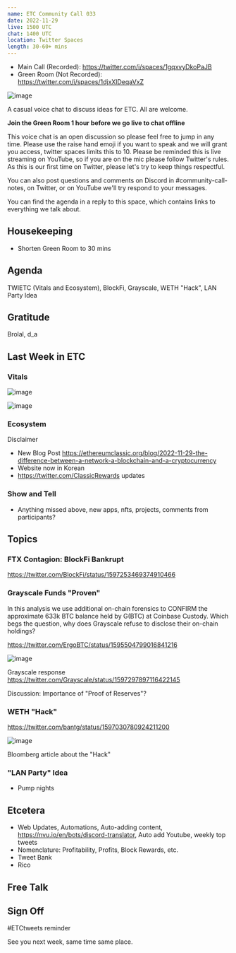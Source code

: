 ```yaml
---
name: ETC Community Call 033
date: 2022-11-29
live: 1500 UTC
chat: 1400 UTC
location: Twitter Spaces
length: 30-60+ mins
---
```


- Main Call (Recorded): https://twitter.com/i/spaces/1gqxvyDkoPaJB
- Green Room (Not Recorded): https://twitter.com/i/spaces/1djxXlDeqaVxZ

![image](https://user-images.githubusercontent.com/1696942/204507665-48945087-add4-4f40-9d73-32d155af73c5.png)

A casual voice chat to discuss ideas for ETC. All are welcome.

**Join the Green Room 1 hour before we go live to chat offline**

This voice chat is an open discussion so please feel free to jump in any time. Please use the raise hand emoji if you want to speak and we will grant you access, twitter spaces limits this to 10. Please be reminded this is live streaming on YouTube, so if you are on the mic please follow Twitter's rules. As this is our first time on Twitter, please let's try to keep things respectful.

You can also post questions and comments on Discord in #community-call-notes, on Twitter, or on YouTube we'll try respond to your messages.

You can find the agenda in a reply to this space, which contains links to everything we talk about.

## Housekeeping

- Shorten Green Room to 30 mins

## Agenda

TWIETC (Vitals and Ecosystem), BlockFi, Grayscale, WETH "Hack", LAN Party Idea

## Gratitude

Brolal, d_a

## Last Week in ETC

### Vitals

![image](https://user-images.githubusercontent.com/1696942/204541920-ce683796-fcd0-4d3f-b24b-ada61549651f.png)

![image](https://user-images.githubusercontent.com/1696942/204542615-ae7d1c78-16d0-4d80-872e-1da49d1ee0d6.png)

### Ecosystem

Disclaimer

- New Blog Post https://ethereumclassic.org/blog/2022-11-29-the-difference-between-a-network-a-blockchain-and-a-cryptocurrency
- Website now in Korean
- https://twitter.com/ClassicRewards updates

### Show and Tell

- Anything missed above, new apps, nfts, projects, comments from participants?

## Topics

### FTX Contagion: BlockFi Bankrupt

https://twitter.com/BlockFi/status/1597253469374910466

### Grayscale Funds "Proven"

In this analysis we use additional on-chain forensics to CONFIRM the approximate 633k BTC balance held by G(BTC) at Coinbase Custody.
Which begs the question, why does Grayscale refuse to disclose their on-chain holdings?

https://twitter.com/ErgoBTC/status/1595504799016841216

![image](https://user-images.githubusercontent.com/1696942/204543189-f09f0654-e864-4b65-9d5e-f2cca910ad9f.png)

Grayscale response https://twitter.com/Grayscale/status/1597297897116422145

Discussion: Importance of "Proof of Reserves"? 

### WETH "Hack"

https://twitter.com/bantg/status/1597030780924211200

![image](https://user-images.githubusercontent.com/1696942/204543211-0c7b9305-b581-4a60-8033-ee32b6b8a749.png)

Bloomberg article about the "Hack"

### "LAN Party" Idea

- Pump nights

## Etcetera

- Web Updates, Automations, Auto-adding content, https://nvu.io/en/bots/discord-translator, Auto add Youtube, weekly top tweets
- Nomenclature: Profitability, Profits, Block Rewards, etc.
- Tweet Bank
- Rico

## Free Talk

## Sign Off

#ETCtweets reminder

See you next week, same time same place.

